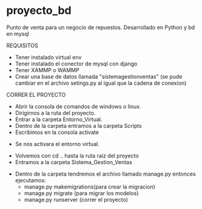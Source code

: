 # proyecto_bd
Punto de venta para un negocio de repuestos. Desarrollado en Python y bd en mysql

REQUISITOS
  - Tener instalado virtual env
  - Tener instalado el conector de mysql con django
  - Tener XAMMP o WAMMP
  - Crear una base de datos llamada "sistemagestionventas" (se pude cambiar en el archivo setings.py al igual que la cadena de conexion)
  
  
  
CORRER EL PROYECTO
  - Abrir la consola de comandos de windows o linux.
  - Dirigirnos a la ruta del proyecto.
  - Entrar a la carpeta Entorno_Virtual.
  - Dentro de la carpeta entramos a la carpeta Scripts 
  - Escribimos en la consola activate
  * Se nos activara el entorno virtual.
  - Volvemos con cd .. hasta la ruta raiz del proyecto
  - Entramos a la carpeta Sistema_Gestion_Ventas 
  * Dentro de la carpeta tendremos el archivo llamado manage.py entonces ejecutamos:  
    - manage.py makemigrations(para crear la migracion)
    - manage.py migrate (para migrar los modelos)
    - manage.py runserver (correr el proyecto)

